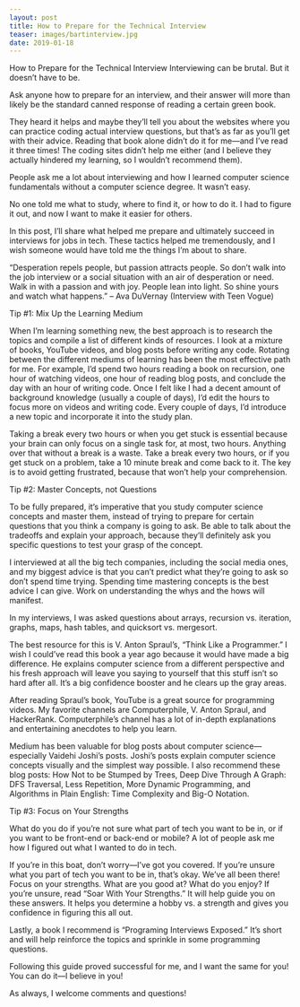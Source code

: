 ```yaml
---
layout: post
title: How to Prepare for the Technical Interview
teaser: images/bartinterview.jpg
date: 2019-01-18
---
```


How to Prepare for the Technical Interview
Interviewing can be brutal. But it doesn’t have to be.

Ask anyone how to prepare for an interview, and their answer will more than likely be the standard canned response of reading a certain green book.

They heard it helps and maybe they’ll tell you about the websites where you can practice coding actual interview questions, but that’s as far as you’ll get with their advice. Reading that book alone didn’t do it for me—and I’ve read it three times! The coding sites didn’t help me either (and I believe they actually hindered my learning, so I wouldn’t recommend them).

People ask me a lot about interviewing and how I learned computer science fundamentals without a computer science degree. It wasn’t easy.

No one told me what to study, where to find it, or how to do it. I had to figure it out, and now I want to make it easier for others.

In this post, I’ll share what helped me prepare and ultimately succeed in interviews for jobs in tech. These tactics helped me tremendously, and I wish someone would have told me the things I’m about to share.

“Desperation repels people, but passion attracts people. So don’t walk into the job interview or a social situation with an air of desperation or need. Walk in with a passion and with joy. People lean into light. So shine yours and watch what happens.” – Ava DuVernay (Interview with Teen Vogue)

Tip #1: Mix Up the Learning Medium

  When I’m learning something new, the best approach is to research the topics and compile a list of different kinds of resources. I look at a mixture of books, YouTube videos, and blog posts before writing any code. Rotating between the different mediums of learning has been the most effective path for me. For example, I’d spend two hours reading a book on recursion, one hour of watching videos, one hour of reading blog posts, and conclude the day with an hour of writing code. Once I felt like I had a decent amount of background knowledge (usually a couple of days), I’d edit the hours to focus more on videos and writing code. Every couple of days, I’d introduce a new topic and incorporate it into the study plan.

  Taking a break every two hours or when you get stuck is essential because your brain can only focus on a single task for, at most, two hours. Anything over that without a break is a waste. Take a break every two hours, or if you get stuck on a problem, take a 10 minute break and come back to it. The key is to avoid getting frustrated, because that won’t help your comprehension.

Tip #2: Master Concepts, not Questions

  To be fully prepared, it’s imperative that you study computer science concepts and master them, instead of trying to prepare for certain questions that you think a company is going to ask. Be able to talk about the tradeoffs and explain your approach, because they’ll definitely ask you specific questions to test your grasp of the concept.

  I interviewed at all the big tech companies, including the social media ones, and my biggest advice is that you can’t predict what they’re going to ask so don’t spend time trying. Spending time mastering concepts is the best advice I can give. Work on understanding the whys and the hows will manifest.

  In my interviews, I was asked questions about arrays, recursion vs. iteration, graphs, maps, hash tables, and quicksort vs. mergesort.

  The best resource for this is V. Anton Spraul’s, “Think Like a Programmer.” I wish I could’ve read this book a year ago because it would have made a big difference. He explains computer science from a different perspective and his fresh approach will leave you saying to yourself that this stuff isn’t so hard after all. It’s a big confidence booster and he clears up the gray areas.

  After reading Spraul’s book, YouTube is a great source for programming videos. My favorite channels are Computerphile, V. Anton Spraul, and HackerRank. Computerphile’s channel has a lot of in-depth explanations and entertaining anecdotes to help you learn.

  Medium has been valuable for blog posts about computer science—especially Vaidehi Joshi’s posts. Joshi’s posts explain computer science concepts visually and the simplest way possible. I also recommend these blog posts: How Not to be Stumped by Trees, Deep Dive Through A Graph: DFS Traversal, Less Repetition, More Dynamic Programming, and Algorithms in Plain English: Time Complexity and Big-O Notation.

Tip #3: Focus on Your Strengths

  What do you do if you’re not sure what part of tech you want to be in, or if you want to be front-end or back-end or mobile? A lot of people ask me how I figured out what I wanted to do in tech.

  If you’re in this boat, don’t worry—I’ve got you covered. If you’re unsure what you part of tech you want to be in, that’s okay. We’ve all been there! Focus on your strengths. What are you good at? What do you enjoy? If you’re unsure, read “Soar With Your Strengths.” It will help guide you on these answers. It helps you determine a hobby vs. a strength and gives you confidence in figuring this all out.

  Lastly, a book I recommend is “Programing Interviews Exposed.” It’s short and will help reinforce the topics and sprinkle in some programming questions.

  Following this guide proved successful for me, and I want the same for you! You can do it—I believe in you!

As always, I welcome comments and questions!
